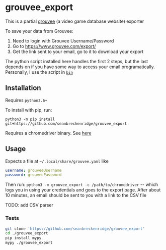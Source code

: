 # grouvee_export

This is a partial [grouvee](https://www.grouvee.com/) (a video game database website) exporter

To save your data from Grouvee:

1. Need to login with Grouvee Username/Password
1. Go to <https://www.grouvee.com/export/>
1. Get the link sent to your email, go to it to download your export

The python script installed here handles the first 2 steps, but the last depends on if you have some way to access your email programatically. Personally, I use the script in [`bin`](./bin)

## Installation

Requires `python3.6+`

To install with pip, run:

    python3 -m pip install git+https://github.com/seanbreckenridge/grouvee_export

Requires a chromedriver binary. See [here](https://gist.github.com/seanbreckenridge/709a824b8c56ea22dbf4e86a7804287d)

## Usage

Expects a file at `~/.local/share/grouvee.yaml` like

```yaml
username: grouveeUsername
password: grouveePassword
```

Then run: `python3 -m grouvee_export -c /path/to/chromedriver` -- which logs you in using your credentials and goes to the export page. After about 10 minutes, an email should be sent to you with a link to the CSV file

TODO: add CSV parser

### Tests

```bash
git clone 'https://github.com/seanbreckenridge/grouvee_export'
cd ./grouvee_export
pip install mypy
mypy ./grouvee_export
```
